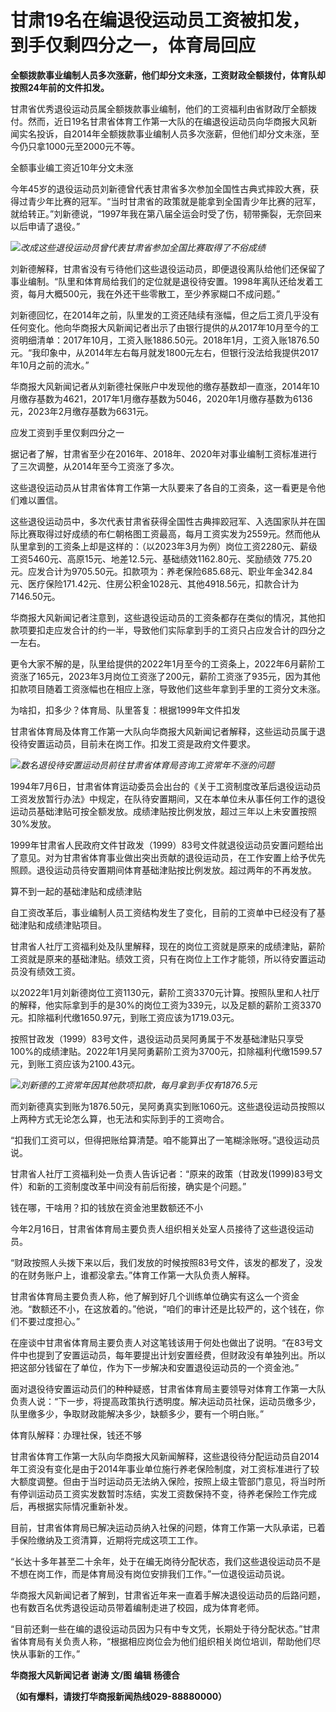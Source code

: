 # 甘肃19名在编退役运动员工资被扣发，到手仅剩四分之一，体育局回应

**全额拨款事业编制人员多次涨薪，他们却分文未涨，工资财政全额拨付，体育队却按照24年前的文件扣发。**

甘肃省优秀退役运动员属全额拨款事业编制，他们的工资福利由省财政厅全额拨付。然而，近日19名甘肃省体育工作第一大队的在编退役运动员向华商报大风新闻实名投诉，自2014年全额拨款事业编制人员多次涨薪，但他们却分文未涨，至今仍只拿1000元至2000元不等。

全额事业编工资近10年分文未涨

今年45岁的退役运动员刘新德曾代表甘肃省多次参加全国性古典式摔跤大赛，获得过青少年比赛的冠军。“当时甘肃省的政策就是能拿到全国青少年比赛的冠军，就给转正。”刘新德说，“1997年我在第八届全运会时受了伤，韧带撕裂，无奈回来以后申请了退役。”

![](https://inews.gtimg.com/om_bt/Ojuqqcy8Ul5E6doG528v7h5RX5EEYoaQynCrNIswK0MgAAA/1000)_改成这些退役运动员曾代表甘肃省参加全国比赛取得了不俗成绩_

刘新德解释，甘肃省没有亏待他们这些退役运动员，即便退役离队给他们还保留了事业编制。“队里和体育局给我们的定位就是退役待安置。1998年离队还给发着工资，每月大概500元，我在外还干些零散工，至少养家糊口不成问题。”

刘新德回忆，在2014年之前，队里发的工资还陆续有涨幅，但之后工资几乎没有任何变化。他向华商报大风新闻记者出示了由银行提供的从2017年10月至今的工资明细清单：2017年10月，工资入账1886.50元。2018年1月，工资入账1876.50元。“我印象中，从2014年左右每月就发1800元左右，但银行没法给我提供2017年10月之前的流水。”

华商报大风新闻记者从刘新德社保账户中发现他的缴存基数却一直涨，2014年10月缴存基数为4621，2017年1月缴存基数为5046，2020年1月缴存基数为6136元，2023年2月缴存基数为6631元。

应发工资到手里仅剩四分之一

据记者了解，甘肃省至少在2016年、2018年、2020年对事业编制工资标准进行了三次调整，从2014年至今工资涨了多次。

这些退役运动员从甘肃省体育工作第一大队要来了各自的工资条，这一看更是令他们难以置信。

这些退役运动员中，多次代表甘肃省获得全国性古典摔跤冠军、入选国家队并在国际比赛取得过好成绩的布仁朝格图工资最高，每月工资实发为2559元。然而他从队里拿到的工资条上却是这样的：（以2023年3月为例）岗位工资2280元、薪级工资5460元、高原15元、地差12.5元、基础绩效1162.80元、奖励绩效
775.20
元。应发合计为9705.50元。扣款项为：养老保险685.68元、职业年金342.84元、医疗保险171.42元、住房公积金1028元、其他4918.56元，扣款合计为7146.50元。

华商报大风新闻记者注意到，这些退役运动员的工资条都存在类似的情况，其他扣款项要扣走应发合计的约一半，导致他们实际拿到手的工资只占应发合计的四分之一左右。

更令大家不解的是，队里给提供的2022年1月至今的工资条上，2022年6月薪阶工资涨了165元，2023年3月岗位工资涨了200元，薪阶工资涨了935元，因为其他扣款项目随着工资涨幅也在相应上涨，导致他们这些年拿到手里的工资分文未涨。

为啥扣，扣多少？体育局、队里答复：根据1999年文件扣发

甘肃省体育局及体育工作第一大队向华商报大风新闻记者解释，这些运动员属于退役待安置运动员，目前未在岗工作。扣发工资是政府文件要求。

![](https://inews.gtimg.com/om_bt/OrmmRoxPf6s15-Sf8uQWytzfHzmRaXZh9dCpgDvruMo54AA/1000)_数名退役待安置运动员前往甘肃省体育局咨询工资常年不涨的问题_

1994年7月6日，甘肃省体育运动委员会出台的《关于工资制度改革后退役运动员工资发放暂行办法》中规定，在队待安置期间，又在本单位未从事任何工作的退役运动员基础津贴可按全额发放。成绩津贴按比例发放，超过三年以上未安置按照30%发放。

1999年甘肃省人民政府文件甘政发（1999）83号文件就退役运动员安置问题给出了意见。对为甘肃省体育事业做出突出贡献的退役运动员，在工作安置上给予优先照顾。退役运动员待安置期间体育基础津贴按比例发放。超过两年的不再发放。

算不到一起的基础津贴和成绩津贴

自工资改革后，事业编制人员工资结构发生了变化，目前的工资单中已经没有了基础津贴和成绩津贴项目。

甘肃省人社厅工资福利处及队里解释，现在的岗位工资就是原来的成绩津贴，薪阶工资就是原来的基础津贴。绩效工资，只有在岗位上工作才能领，所以待安置运动员没有绩效工资。

以2022年1月刘新德岗位工资1130元，薪阶工资3370元计算。按照队里和人社厅的解释，他实际拿到手的是30%的岗位工资为339元，以及足额的薪阶工资3370元。扣除福利代缴1650.97元，到账工资应该为1719.03元。

按照甘政发（1999）83号文件，退役运动员吴阿勇属于不发基础津贴只享受100%的成绩津贴。2022年1月吴阿勇薪阶工资为3700元，扣除福利代缴1599.57元，到账工资应该为2100.43元。

![](https://inews.gtimg.com/om_bt/Om4CxTNjI05tK8HsOOQiy6cWNfK1z_e7tZBkgw2TiuiQMAA/1000)_刘新德的工资常年因其他款项扣款，每月拿到手仅有1876.5元_

而刘新德真实到账为1876.50元，吴阿勇真实到账1060元。这些退役运动员按照以上两种方式无论怎么算，也无法和实际到手的工资吻合。

“扣我们工资可以，但得把账给算清楚。咱不能算出了一笔糊涂账呀。”退役运动员说。

甘肃省人社厅工资福利处一负责人告诉记者：“原来的政策（甘政发(1999)83号文件）和新的工资制度改革中间没有前后衔接，确实是个问题。”

钱在哪，干啥用？扣的钱放在资金池里数额还不小

今年2月16日，甘肃省体育局主要负责人组织相关处室人员接待了这些退役运动员。

“财政按照人头拨下来以后，我们发放的时候按照83号文件，该发的都发了，没发的在财务账户上，谁都没拿去。”体育工作第一大队负责人解释。

甘肃省体育局主要负责人称，他了解到好几个训练单位确实有这么一个资金池。“数额还不小，在这放着的。”他说，“咱们的审计还是比较严的，这个钱在，你们不要过度担心。”

在座谈中甘肃省体育局主要负责人对这笔钱该用于何处也做出了说明。“在83号文件中也提到了安置运动员，每年要提出计划安置经费，但财政没有单独列出。所以把这部分钱留在了单位，作为下一步解决和安置退役运动员的一个资金池。”

面对退役待安置运动员们的种种疑惑，甘肃省体育局主要领导对体育工作第一大队负责人说：“下一步，将提高政策执行透明度。解决运动员社保，运动员缴多少，队里缴多少，争取财政能解决多少，缺额多少，要有一个明白账。”

体育队解释：办理社保，钱还不够

甘肃省体育工作第一大队向华商报大风新闻解释，这些退役待分配运动员自2014年工资没有变化是由于2014年事业单位施行养老保险制度，对工资标准进行了较大额度调整。但由于当时运动员无法纳入保险，按照上级主管部门意见，将当时所有停训运动员工资实发数暂时冻结，实发工资数保持不变，待养老保险工作完成后，再根据实际情况重新补发。

目前，甘肃省体育局已解决运动员纳入社保的问题，体育工作第一大队承诺，已着手保险缴纳及工资清算，近期将完成这项工工作。

“长达十多年甚至二十余年，处于在编无岗待分配状态，我们这些退役运动员不是不想在岗工作，而是体育局没有岗位安排我们工作。”一位退役运动员说。

华商报大风新闻记者了解到，甘肃省近年来一直着手解决退役运动员的后路问题，也有数百名优秀退役运动员带着编制走进了校园，成为体育老师。

“目前还剩一些在编的退役运动员因为只有中专文凭，长期处于待分配状态。”甘肃省体育局有关负责人称，“根据相应岗位会为他们组织相关岗位培训，帮助他们尽快从事新的工作。”

**华商报大风新闻记者 谢涛 文/图 编辑 杨德合**

**（如有爆料，请拨打华商报新闻热线029-88880000）**


